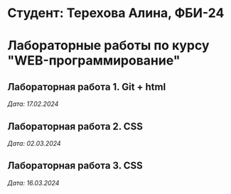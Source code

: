 # Студент: Терехова Алина, ФБИ-24

# Лабораторные работы по курсу "WEB-программирование"

## Лабораторная работа 1. Git + html 

*Дата: 17.02.2024*

## Лабораторная работа 2. CSS

*Дата: 02.03.2024*

## Лабораторная работа 3. CSS 

*Дата: 16.03.2024* 